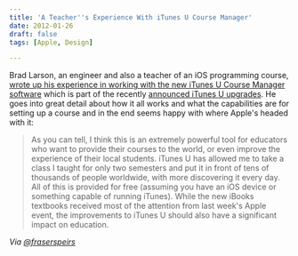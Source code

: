```yaml
---
title: 'A Teacher''s Experience With iTunes U Course Manager'
date: 2012-01-26
draft: false
tags: [Apple, Design]

---
```


Brad Larson, an engineer and also a teacher of an iOS programming course, [wrote up his experience in working with the new iTunes U Course Manager software](http://www.sunsetlakesoftware.com/2012/01/26/my-experience-new-itunes-u-course-manager) which is part of the recently [announced iTunes U upgrades](https://chrisenns.com/2012/01/19/apples-education-announcement/). He goes into great detail about how it all works and what the capabilities are for setting up a course and in the end seems happy with where Apple's headed with it:

> As you can tell, I think this is an extremely powerful tool for educators who want to provide their courses to the world, or even improve the experience of their local students. iTunes U has allowed me to take a class I taught for only two semesters and put it in front of tens of thousands of people worldwide, with more discovering it every day. All of this is provided for free (assuming you have an iOS device or something capable of running iTunes). While the new iBooks textbooks received most of the attention from last week's Apple event, the improvements to iTunes U should also have a significant impact on education.

_Via [@fraserspeirs](https://twitter.com/fraserspeirs/status/162595530378194944)_